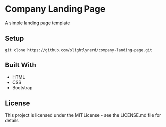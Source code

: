 # Company Landing Page

A simple landing page template

## Setup

```
git clone https://github.com/slightlynerd/company-landing-page.git
```

## Built With

* HTML
* CSS
* Bootstrap

## License

This project is licensed under the MIT License - see the LICENSE.md file for details